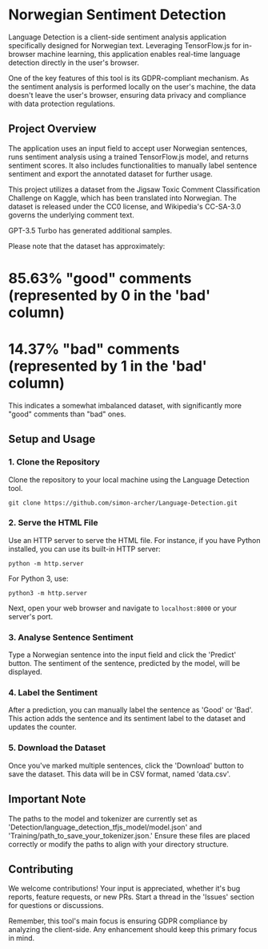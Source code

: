 
# Norwegian Sentiment Detection

Language Detection is a client-side sentiment analysis application specifically designed for Norwegian text. Leveraging TensorFlow.js for in-browser machine learning, this application enables real-time language detection directly in the user's browser.

One of the key features of this tool is its GDPR-compliant mechanism. As the sentiment analysis is performed locally on the user's machine, the data doesn't leave the user's browser, ensuring data privacy and compliance with data protection regulations.

## Project Overview

The application uses an input field to accept user Norwegian sentences, runs sentiment analysis using a trained TensorFlow.js model, and returns sentiment scores. It also includes functionalities to manually label sentence sentiment and export the annotated dataset for further usage.

This project utilizes a dataset from the Jigsaw Toxic Comment Classification Challenge on Kaggle, which has been translated into Norwegian. The dataset is released under the CC0 license, and Wikipedia's CC-SA-3.0 governs the underlying comment text.

GPT-3.5 Turbo has generated additional samples.


Please note that the dataset has approximately:

# 85.63% "good" comments (represented by 0 in the 'bad' column)
# 14.37% "bad" comments (represented by 1 in the 'bad' column)

This indicates a somewhat imbalanced dataset, with significantly more "good" comments than "bad" ones.

## Setup and Usage

### 1. Clone the Repository

Clone the repository to your local machine using the Language Detection tool.

`git clone https://github.com/simon-archer/Language-Detection.git` 

### 2. Serve the HTML File

Use an HTTP server to serve the HTML file. For instance, if you have Python installed, you can use its built-in HTTP server:

`python -m http.server` 

For Python 3, use:

`python3 -m http.server` 

Next, open your web browser and navigate to `localhost:8000` or your server's port.

### 3. Analyse Sentence Sentiment

Type a Norwegian sentence into the input field and click the 'Predict' button. The sentiment of the sentence, predicted by the model, will be displayed.

### 4. Label the Sentiment

After a prediction, you can manually label the sentence as 'Good' or 'Bad'. This action adds the sentence and its sentiment label to the dataset and updates the counter.

### 5. Download the Dataset

Once you've marked multiple sentences, click the 'Download' button to save the dataset. This data will be in CSV format, named 'data.csv'.

## Important Note

The paths to the model and tokenizer are currently set as 'Detection/language_detection_tfjs_model/model.json' and 'Training/path_to_save_your_tokenizer.json.' Ensure these files are placed correctly or modify the paths to align with your directory structure.

## Contributing

We welcome contributions! Your input is appreciated, whether it's bug reports, feature requests, or new PRs. Start a thread in the 'Issues' section for questions or discussions.

Remember, this tool's main focus is ensuring GDPR compliance by analyzing the client-side. Any enhancement should keep this primary focus in mind.
